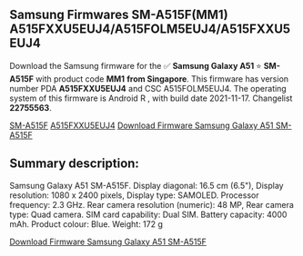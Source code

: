 <h2>Samsung Firmwares SM-A515F(MM1) A515FXXU5EUJ4/A515FOLM5EUJ4/A515FXXU5EUJ4</h2>
Download the Samsung firmware for the ✅ <strong>Samsung Galaxy A51 </strong> ⭐ <strong>SM-A515F</strong> with product code <strong>MM1</strong> <strong> from Singapore</strong>. This firmware has version number PDA <strong>A515FXXU5EUJ4</strong> and CSC A515FOLM5EUJ4. The operating system of this firmware is Android R , with build date 2021-11-17. Changelist <strong>22755563</strong>.


[SM-A515F](https://samfirm.shop/samsung/model/SM-A515F)
[A515FXXU5EUJ4](https://samfirm.shop/samsung/pda/A515FXXU5EUJ4)
[Download Firmware Samsung Galaxy A51 SM-A515F](https://samfirm.shop/samsung/firmware/474971)
<h2>Summary description:</h2>
<p>Samsung Galaxy A51 SM-A515F. Display diagonal: 16.5 cm (6.5"), Display resolution: 1080 x 2400 pixels, Display type: SAMOLED. Processor frequency: 2.3 GHz. Rear camera resolution (numeric): 48 MP, Rear camera type: Quad camera. SIM card capability: Dual SIM. Battery capacity: 4000 mAh. Product colour: Blue. Weight: 172 g</p>


[Download Firmware Samsung Galaxy A51 SM-A515F](https://samfirm.shop/samsung/firmware/474971)
